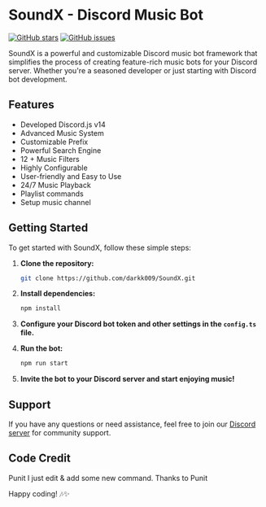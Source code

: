 # SoundX - Discord Music Bot

[![GitHub stars](https://img.shields.io/github/stars/darkk009/SoundX.svg)](https://github.com/darkk009/Avon/stargazers)
[![GitHub issues](https://img.shields.io/github/issues/SoundX/SoundX.svg)](https://github.com/darkk009/SoundX/issues)

SoundX is a powerful and customizable Discord music bot framework that simplifies the process of creating feature-rich music bots for your Discord server. Whether you're a seasoned developer or just starting with Discord bot development.

## Features

- Developed Discord.js v14
- Advanced Music System
- Customizable Prefix
- Powerful Search Engine
- 12 + Music Filters
- Highly Configurable
- User-friendly and Easy to Use
- 24/7 Music Playback
- Playlist commands
- Setup music channel

## Getting Started

To get started with SoundX, follow these simple steps:

1. **Clone the repository:**
   ```bash
   git clone https://github.com/darkk009/SoundX.git
   ```

2. **Install dependencies:**
   ```bash
   npm install
   ```

3. **Configure your Discord bot token and other settings in the `config.ts` file.**

4. **Run the bot:**
   ```bash
   npm run start
   ```

5. **Invite the bot to your Discord server and start enjoying music!**

## Support

If you have any questions or need assistance, feel free to join our [Discord server](https://dsc.gg/SoundX) for community support.

## Code Credit

Punit I just edit & add some new command.
Thanks to Punit

Happy coding! 🎶✨
